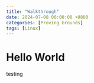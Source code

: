 ```yaml
---
title: "Walkthrough"
date: 2024-07-08 00:00:00 +0800
categories: [Proving Grounds]
tags: [Linux]
---
```


# Hello World

testing

